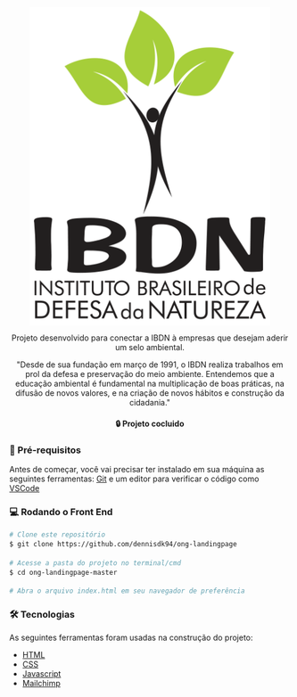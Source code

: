 <p align="center">
  <img align="center" src="https://github.com/dennisdk94/ong-landingpage/blob/master/img/ibdn.png">
</p>
<p align="center">Projeto desenvolvido para conectar a IBDN à empresas que desejam aderir um selo ambiental.</p>
<p align="center">"Desde de sua fundação em março de 1991, o
IBDN realiza trabalhos em prol da defesa e
preservação do meio ambiente. Entendemos
que a educação ambiental é fundamental na
multiplicação de boas práticas, na difusão de
novos valores, e na criação de novos hábitos
e construção da cidadania."</p>


<h4 align="center">
  🔒 Projeto cocluido
</h4>

### 🔨 Pré-requisitos

Antes de começar, você vai precisar ter instalado em sua máquina as seguintes ferramentas:
[Git](https://git-scm.com) e um editor para verificar o código como [VSCode](https://code.visualstudio.com/)



### 💻 Rodando o Front End
```bash
# Clone este repositório
$ git clone https://github.com/dennisdk94/ong-landingpage

# Acesse a pasta do projeto no terminal/cmd
$ cd ong-landingpage-master

# Abra o arquivo index.html em seu navegador de preferência

```

### 🛠 Tecnologias

As seguintes ferramentas foram usadas na construção do projeto:

- [HTML](https://www.w3schools.com/html/)
- [CSS](https://www.w3schools.com/css/)
- [Javascript](https://developer.mozilla.org/pt-BR/docs/Web/JavaScript)
- [Mailchimp](https://mailchimp.com/)


